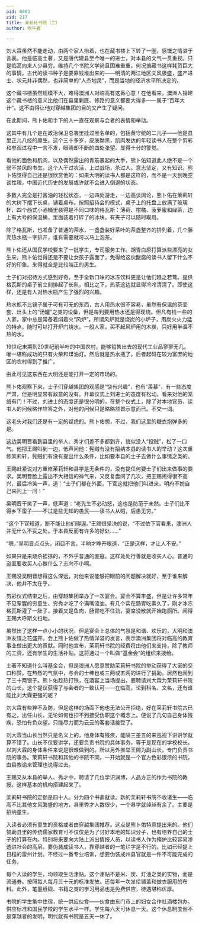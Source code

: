 ```yaml
---
aid: 0003
zid: 217
title: 茉莉轩书院（二）
author: 吹牛者

---
```




  刘大霖虽然不能走动，由两个家人抬着，也在藏书楼上下转了一圈，感慨之情溢于言表。他是临高土著，又是唐代建县至今唯一的进士，对本县的文气一贯重视。只是临高向来人少县穷。维持几个书院义学尚且困难重重，何况搞藏书这样耗资巨大的事情。古代的读书种子是要靠钱堆出来的——明清的两江地区文风极盛，盛产进士、状元并非偶然，也非简单的“人杰地灵”，而是当地的经济水平所决定的。

  这个藏书楼虽然规模不大，难得澳洲人对临高有这番心意！在他看来，澳洲人捐建这个藏书楼的意义比他们在县里剿匪、修路的意义都要大得多——属于“百年大计”。这不由得让他对穿越集团的目的又产生了疑问。

  在此期间，熊卜佑和手下的人一直在观察与会者的表情和举动。

  这其中有几个是在政治保卫总署里挂过黑名单的，包括黄守统的二儿子——他是县里正儿八经的廪生。这个三十多岁，皮肤黝黑，肌肉发达的年轻读书人在整个剪彩和参观过程中一言不发，眼睛却不断的四处张望。显得十分的警觉。

  看他的面色和肌肉，以及偶然露出的青筋暴起的大手，熊卜佑知道此人绝不是一个弱不禁风的书生。这个人干过农活，上过战场，杀过人。意志坚定，又有知识。熊卜佑觉得自己还是很欣赏他的：如果大明的读书人都是这样的，而不是一天到晚空谈性理，中国近代历史的发展或许就不会进入倒退的状态。

  多数人完全是打酱油的轻松状态，一边四处游走，一边高谈阔论，熊卜佑在茉莉轩的大树下摆下长桌，铺着桌布。按照招待会的模式，桌子上的托盘上放满了玻璃杯，四个西式小酒桶里装得是不同口味的格瓦斯：薄荷、柑橘、菠萝蜜和绿茶，边上有大号的保温桶，里面装着打碎了的冰块。有夹子可以随时取用。

  除了格瓦斯，也准备了普通的茶水，一盏盏装好茶叶的茶盏整齐的排列着，几个藤壳热水瓶一字排开，谁有需要就可以马上泡茶。

  熊卜佑还从国民学校要来了一批学生，专司服务工作。胡青白原打算派些漂亮的女生来，熊卜佑觉得还是不要让女孩子露面了，免得给这伙酸腐的读书人留下什么不好的印象。来得就全是比较端正的男生。

  士子们对招待方式感到好奇，至于全新口味的冰冻饮料更是让他们趋之若鹜。提供格瓦斯的桌子前立刻排起了长队，相比之下，热茶这边就显得冷冷清清了。即使这样，还是有人对热水瓶产生了强烈的兴趣。

  热水瓶不比镜子属于可有可无的东西，古人用热水很不容易，虽然有保温的茶壶套、灶头上的“汤罐”之类的设备，但是每到要用热水还是得现烧。但凡有钱一些的人家，家中总是常备着焖着火“风炉”。所谓风炉就是烧炭的小炉子，用炭火火力猛的特点，随时可以打开炉门烧水。一般人家，买不起风炉用的木炭，只好用半温不热的水。

  19世纪末期到20世纪前半叶的中国农村，能够销售出去的现代工业品寥寥无几。唯一堪称成功的只有火柴和煤油灯。然后就是热水瓶了。后者起码在较为富庶的地区的农村得到了推广。

  由此可见这东西在大明还是能打开一定的市场的。

  熊卜佑观察下来，士子们穿越集团的观感是“饶有兴趣”，也有“羡慕”，有一些态度严肃，但是明显带有敌意的没有。开幕仪式上刘进士的态度有松动。看来对他的笼络有门！不过，刘进士的态度还是很分明的，在整个仪式上，除了对本地官员、读书人的问候略作应答之外，对他的问候只是略略颔首示意而已。不交一词。

  这老头对我们还是有一定的疑虑的。熊卜佑想，不过，我们这里的糖衣炮弹多的是。

  这边吴明晋看到县里的举人、秀才们差不多都到齐，貌似没人“投贼”，松了一口气。他把王赐叫到一边，低声问他：髡贼有没有招纳本县的读书人的举动？这次重修茉莉轩，髡贼们有没有提出什么条件，比如要本县的士子去做什么事情之类的。

  王赐赶紧说对方重修茉莉轩和县学是无条件的，没有提任何要士子们出来做事的要求。吴明晋脸上露出不大相信的神气来，又反复盘问了几次，把王赐闹得很不高兴，最后冷笑一声，道：“士子们都在外面，下官这就把他们叫进来，明府不妨自己来问上一问！”

  吴明晋干笑了一声，低声道：“老先生不必动怒，这也是防范于未然。士子们比不得乡下蛮子——不过是些无知的愚民——读书人从贼，后患无穷。”

  “这个下官知道，断不能让他们得逞。”王赐很坚决的说，“不过依下官看来，澳洲人并无什么不妥之处。于本县反而有许多的好处……”

  “嗯，”吴明晋点点头，闭目不言。半晌才睁开眼道，“正是这样，才让人不安。”

  如果只是来烧杀掳掠的，不外乎普通的匪寇。这样处处行善就是收买人心。普通的盗匪要收买人心做什么？志向不小啊。

  王赐没吴明晋想得这么深远，对他来说能够把眼前的问题解决就好，至于谁来解决，他并不太在乎。

  剪彩仪式结束之后，由穿越集团举办了一次宴会。宴会不算丰盛，但是让许多常年不见荤腥的穷童生、穷秀才吃了个满嘴流油。有几个实在肠胃吃素久了，刚才冰冻格瓦斯灌了一肚子，接着又是鱼肉，肠胃吃不住劲，宴席没散就开始跑厕所。闹得王赐大呼斯文扫地。

  虽然出了这样一点小小的状况，但是宴会上总体的气氛是和谐、欢乐的，大明和澳洲友谊之花盛开。会上熊卜佑做了热情洋溢的发言，表示澳洲集团将对临高的教育事业做出更大的贡献。同时他宣布，茉莉轩书院的经费将由他们来支持，除了教师的工资，还有学生的生活补贴。这将通过一个叫做“基金会”的组织来拨给。

  土著不知道什么叫基金会，但是澳洲人愿意赞助茉莉轩书院的举动获得了大家的交口称赞。在热烈的气氛中，与会的士绅也或三两或五两的进行了捐助。居然也闹到了三十两银子。熊卜佑趁热打铁，在酒宴上当场提出，要聘请刘大霖为茉莉轩书院的山长。这个提议获得了与会者的一致认可——在临高，论到科名、文名，还有谁能比刘大霖更强的呢？

  刘大霖有些猝不及防，但是这样的场面下他也无法公开拒绝，好在茉莉轩书院古已有之，出任山长，无论如何也扣不到接受伪职这个概念上。便说了几句自己身体残疾，恐怕有负众望。只能尽力而为云云的客套话接受了。

  刘大霖当山长当然只是名义上的，他身体有残疾，能隔三差五的来巡视下讲讲学就算不错了。山长不仅要讲学，还要负责书院的具体事务，等于是现在的学校校长。以刘大霖的身体条件来说是很难做到的。所以另外推举王赐为副山长，专门负责书院的事务。茉莉轩书院和其他的书院不同，一开始就是一个官方色彩很浓的书院，由县教谕来管理也说得过去。

  王赐又从本县的举人、秀才中，聘请了几位学识渊博，人品方正的作为书院的教授。这样基本的机构搭建起来了。

  茉莉轩书院的定额是四十人。分为四个书斋就读。新的茉莉轩书院不收诸生——临高不比其他文风繁盛的地方，县里秀才人数很少，一个县学就绰绰有余了。主要是招纳童生。

  入读者必须有童生的资格或者由穿越集团推荐。这点是熊卜佑特意提出来的。他们赞助县里的传统儒家教育可不仅仅是为了讨好本地的知识分子，也有培养自己的士子的打算在内。特别将来要向大陆上派出情报人员，以读书人作为掩护比较容易渗透进社会的高层。要伪装成读书人，靠穿越者的一笔烂字是不行的。比如已经提上日程的雷州计划。不经过一番专业培训，想要伪装成州县官就是一件不可能完成的任务。

  每个入读的学生，均领取生活津贴。这个津贴不是米、炭、灯油之类的实物，而是流通券。按照每人每月三十元的标准发放。还每年一次发给铺盖和做衣服用的布料。此外，笔墨纸砚、书籍之类的学习用品也是免费供应，待遇堪称优厚。

  书院的学生集中住宿，统一供应伙食——伙食由东门市上的妇女合作社酒楼包办。供应标准和国民学校的学生水平一样。学生每六天可休息一天。这个休息制度倒不是穿越者的发明，明代就有书院是五天一休了。



